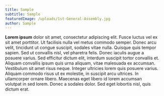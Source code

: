```yaml
---
title: Sample
subtitle: Sample
featuredImage: /uploads/1st-General-Assembly.jpg
author: Sample
---
```

**Lorem ipsum** dolor sit amet, consectetur adipiscing elit. Fusce luctus vel ex sit amet porttitor. Ut facilisis nulla vel metus commodo semper. Donec arcu velit, tincidunt ut congue suscipit, sodales vitae nulla. Quisque quis tempor sapien. Sed ut convallis nisl, vel pharetra felis. Donec iaculis augue a posuere varius. Sed efficitur dictum elit, interdum suscipit tortor convallis et. Aliquam convallis ipsum quis urna aliquam, vitae malesuada ex accumsan. Vestibulum sit amet risus neque. Integer ultricies lorem quis posuere varius. Aliquam commodo risus ut ex molestie, in suscipit arcu ultrices. In ullamcorper ornare libero. Maecenas eget libero id lorem accumsan volutpat in sed lorem. Donec a sodales dolor. Sed eget lobortis nisl, quis dictum erat. 
